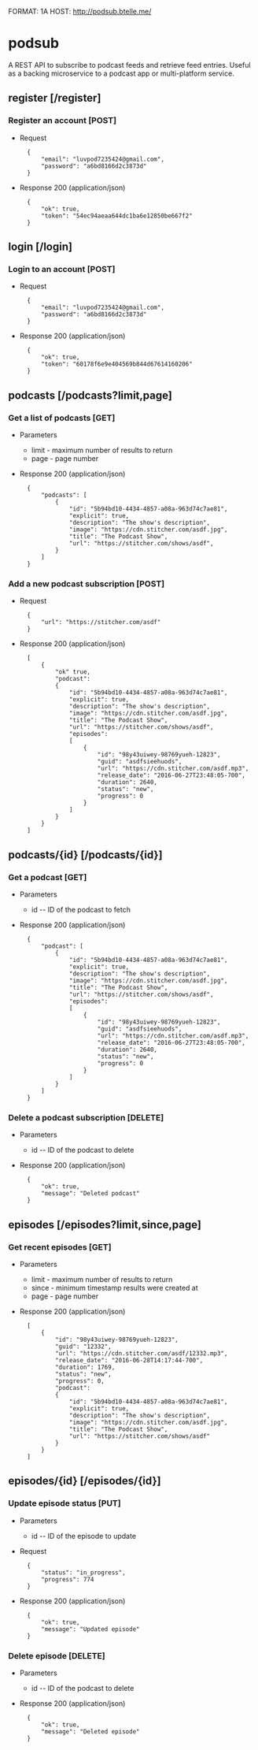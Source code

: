 FORMAT: 1A
HOST: http://podsub.btelle.me/

# podsub

A REST API to subscribe to podcast feeds and retrieve feed entries. Useful as a backing microservice to a podcast app or multi-platform service.

## register [/register]

### Register an account [POST]

+ Request

        {
            "email": "luvpod7235424@gmail.com",
            "password": "a6bd8166d2c3873d"
        }

+ Response 200 (application/json)

        {
            "ok": true,
            "token": "54ec94aeaa644dc1ba6e12850be667f2"
        }

## login [/login]

### Login to an account [POST]

+ Request

        {
            "email": "luvpod7235424@gmail.com",
            "password": "a6bd8166d2c3873d"
        }

+ Response 200 (application/json)

        {
            "ok": true,
            "token": "60178f6e9e404569b844d67614160206"
        }

## podcasts [/podcasts?limit,page]

### Get a list of podcasts [GET]

+ Parameters 
    + limit - maximum number of results to return
    + page - page number

+ Response 200 (application/json)

        {
            "podcasts": [
                {
                    "id": "5b94bd10-4434-4857-a08a-963d74c7ae81",
                    "explicit": true,
                    "description": "The show's description",
                    "image": "https://cdn.stitcher.com/asdf.jpg",
                    "title": "The Podcast Show",
                    "url": "https://stitcher.com/shows/asdf",
                }
            ]
        }

### Add a new podcast subscription [POST]

+ Request

        {
            "url": "https://stitcher.com/asdf"
        }

+ Response 200 (application/json)

        [
            {
                "ok" true, 
                "podcast": 
                {
                    "id": "5b94bd10-4434-4857-a08a-963d74c7ae81",
                    "explicit": true,
                    "description": "The show's description",
                    "image": "https://cdn.stitcher.com/asdf.jpg",
                    "title": "The Podcast Show",
                    "url": "https://stitcher.com/shows/asdf",
                    "episodes": 
                    [
                        {
                            "id": "98y43uiwey-98769yueh-12823",
                            "guid": "asdfsieehuods",
                            "url": "https://cdn.stitcher.com/asdf.mp3",
                            "release_date": "2016-06-27T23:48:05-700",
                            "duration": 2640,
                            "status": "new",
                            "progress": 0
                        }
                    ]
                }
            }
        ]

## podcasts/{id} [/podcasts/{id}]

### Get a podcast [GET]

+ Parameters
    + id -- ID of the podcast to fetch

+ Response 200 (application/json)

        {
            "podcast": [
                {
                    "id": "5b94bd10-4434-4857-a08a-963d74c7ae81",
                    "explicit": true,
                    "description": "The show's description",
                    "image": "https://cdn.stitcher.com/asdf.jpg",
                    "title": "The Podcast Show",
                    "url": "https://stitcher.com/shows/asdf",
                    "episodes": 
                    [
                        {
                            "id": "98y43uiwey-98769yueh-12823",
                            "guid": "asdfsieehuods",
                            "url": "https://cdn.stitcher.com/asdf.mp3",
                            "release_date": "2016-06-27T23:48:05-700",
                            "duration": 2640,
                            "status": "new",
                            "progress": 0
                        }
                    ]
                }
            ]
        }

### Delete a podcast subscription [DELETE]

+ Parameters
    + id -- ID of the podcast to delete

+ Response 200 (application/json)

        {
            "ok": true,
            "message": "Deleted podcast"
        }

## episodes [/episodes?limit,since,page]

### Get recent episodes [GET]

+ Parameters 
    + limit - maximum number of results to return
    + since - minimum timestamp results were created at
    + page - page number

+ Response 200 (application/json)

        [
            {
                "id": "98y43uiwey-98769yueh-12823",
                "guid": "12332",
                "url": "https://cdn.stitcher.com/asdf/12332.mp3",
                "release_date": "2016-06-28T14:17:44-700",
                "duration": 1769,
                "status": "new",
                "progress": 0,
                "podcast":
                {
                    "id": "5b94bd10-4434-4857-a08a-963d74c7ae81",
                    "explicit": true,
                    "description": "The show's description",
                    "image": "https://cdn.stitcher.com/asdf.jpg",
                    "title": "The Podcast Show",
                    "url": "https://stitcher.com/shows/asdf"
                }
            }
        ]

## episodes/{id} [/episodes/{id}]

### Update episode status [PUT]

+ Parameters
    + id -- ID of the episode to update

+ Request

        {
            "status": "in_progress",
            "progress": 774
        }

+ Response 200 (application/json)

        {
            "ok": true,
            "message": "Updated episode"
        }

### Delete episode [DELETE]

+ Parameters
    + id -- ID of the podcast to delete

+ Response 200 (application/json)

        {
            "ok": true,
            "message": "Deleted episode"
        }
